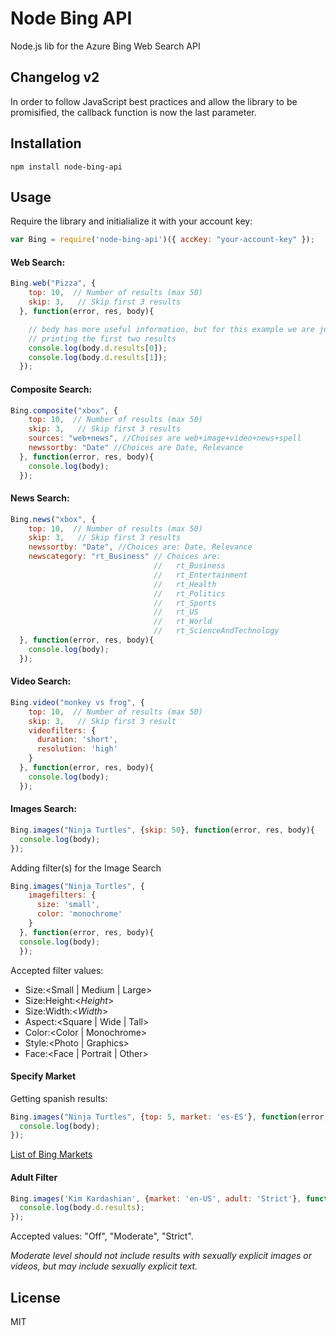 # Node Bing API
Node.js lib for the Azure Bing Web Search API

## Changelog v2
In order to follow JavaScript best practices and allow the library to
be promisified, the callback function is now the last parameter.

## Installation
````
npm install node-bing-api
````

## Usage

Require the library and initialialize it with your account key:

```js
var Bing = require('node-bing-api')({ accKey: "your-account-key" });
```

#### Web Search:
```js
Bing.web("Pizza", {
    top: 10,  // Number of results (max 50)
    skip: 3,   // Skip first 3 results
  }, function(error, res, body){

    // body has more useful information, but for this example we are just
    // printing the first two results
    console.log(body.d.results[0]);
    console.log(body.d.results[1]);
  });
```

#### Composite Search:
```js
Bing.composite("xbox", {
    top: 10,  // Number of results (max 50)
    skip: 3,   // Skip first 3 results
    sources: "web+news", //Choises are web+image+video+news+spell
    newssortby: "Date" //Choices are Date, Relevance
  }, function(error, res, body){
    console.log(body);
  });
```

#### News Search:
```js
Bing.news("xbox", {
    top: 10,  // Number of results (max 50)
    skip: 3,   // Skip first 3 results
    newssortby: "Date", //Choices are: Date, Relevance
    newscategory: "rt_Business" // Choices are:
                                //   rt_Business
                                //   rt_Entertainment
                                //   rt_Health
                                //   rt_Politics
                                //   rt_Sports
                                //   rt_US
                                //   rt_World
                                //   rt_ScienceAndTechnology
  }, function(error, res, body){
    console.log(body);
  });
```

#### Video Search:
```js
Bing.video("monkey vs frog", {
    top: 10,  // Number of results (max 50)
    skip: 3,   // Skip first 3 result
    videofilters: {
      duration: 'short',
      resolution: 'high'
    }
  }, function(error, res, body){
    console.log(body);
  });
```

#### Images Search:
```js
Bing.images("Ninja Turtles", {skip: 50}, function(error, res, body){
  console.log(body);
});
```
Adding filter(s) for the Image Search
```js
Bing.images("Ninja Turtles", {
    imagefilters: {
      size: 'small',
      color: 'monochrome'
    }
  }, function(error, res, body){
  console.log(body);
  });
```
Accepted filter values:
* Size:\<Small | Medium | Large\>
* Size:Height:\<*Height*\>
* Size:Width:\<*Width*\>
* Aspect:\<Square | Wide | Tall\>
* Color:\<Color | Monochrome\>
* Style:\<Photo | Graphics\>
* Face:\<Face | Portrait | Other\>


#### Specify Market
Getting spanish results:
```js
Bing.images("Ninja Turtles", {top: 5, market: 'es-ES'}, function(error, res, body){
  console.log(body);
});
```
[List of Bing Markets](https://msdn.microsoft.com/en-us/library/dd251064.aspx)


#### Adult Filter
```js
Bing.images('Kim Kardashian', {market: 'en-US', adult: 'Strict'}, function(error, res, body){
  console.log(body.d.results);
});
```
Accepted values: "Off", "Moderate", "Strict".

*Moderate level should not include results with sexually explicit images
or videos, but may include sexually explicit text.*


## License
MIT
